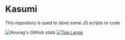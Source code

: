 # Kasumi
 This repository is used to store some JS scripts or code



![Anurag's GitHub stats](https://github-readme-stats.vercel.app/api?username=yueseqaz&show_icons=true&theme=rose)
[![Top Langs](https://github-readme-stats.vercel.app/api/top-langs/?username=yueseqaz)](https://github.com/anuraghazra/github-readme-stats)
